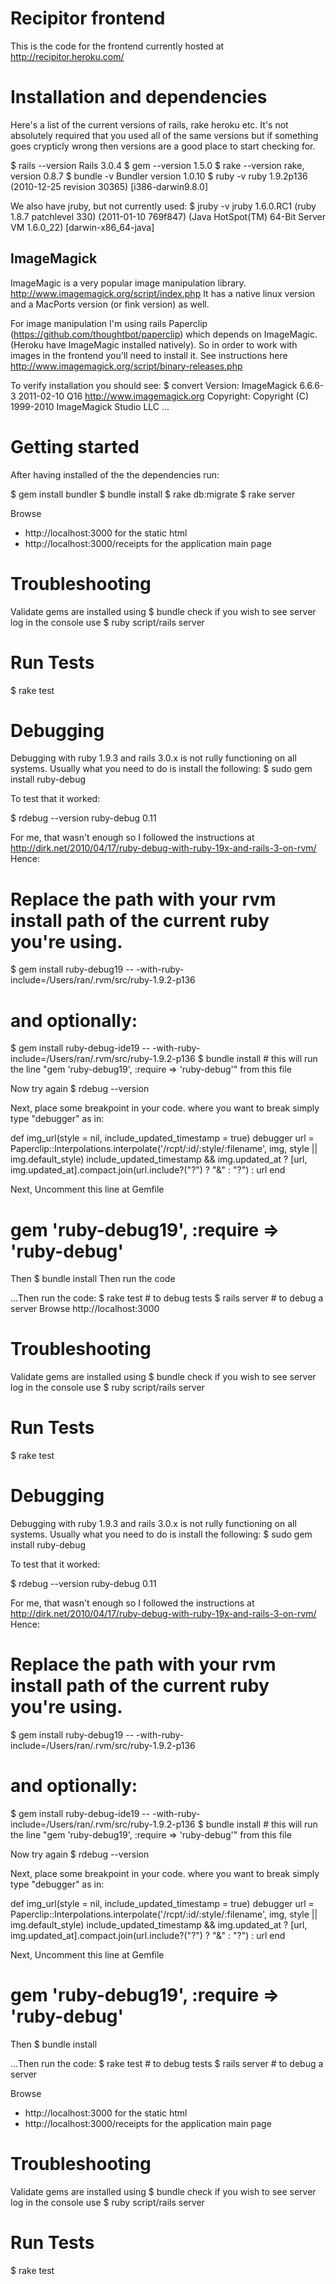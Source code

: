 Recipitor frontend
==================

This is the code for the frontend currently hosted at http://recipitor.heroku.com/


Installation and dependencies
=============================
Here's a list of the current versions of rails, rake heroku etc. It's not absolutely required that you used all of the same versions but if something goes crypticly wrong then versions are a good place to start checking for.

$ rails --version
Rails 3.0.4
$ gem --version
1.5.0
$ rake --version
rake, version 0.8.7
$ bundle -v
Bundler version 1.0.10
$ ruby -v
ruby 1.9.2p136 (2010-12-25 revision 30365) [i386-darwin9.8.0]

We also have jruby, but not currently used:
$ jruby -v
jruby 1.6.0.RC1 (ruby 1.8.7 patchlevel 330) (2011-01-10 769f847) (Java HotSpot(TM) 64-Bit Server VM 1.6.0_22) [darwin-x86_64-java]

ImageMagick
-----------
ImageMagic is a very popular image manipulation library. http://www.imagemagick.org/script/index.php
It has a native linux version and a MacPorts version (or fink version) as well.

For image manipulation I'm using rails Paperclip (https://github.com/thoughtbot/paperclip) which depends on ImageMagic. (Heroku have ImageMagic installed natively).
So in order to work with images in the frontend you'll need to install it. See instructions here http://www.imagemagick.org/script/binary-releases.php

To verify installation you should see:
$ convert
Version: ImageMagick 6.6.6-3 2011-02-10 Q16 http://www.imagemagick.org
Copyright: Copyright (C) 1999-2010 ImageMagick Studio LLC
...

Getting started
===============
After having installed of the the dependencies run:

$ gem install bundler
$ bundle install
$ rake db:migrate
$ rake server

Browse 
* http://localhost:3000 for the static html
* http://localhost:3000/receipts for the application main page

Troubleshooting
===============
Validate gems are installed using
$ bundle check
if you wish to see server log in the console use
$ ruby script/rails server


Run Tests
=========
$ rake test

Debugging
=========
Debugging with ruby 1.9.3 and rails 3.0.x is not rully functioning on all systems.
Usually what you need to do is install the following:
 $ sudo gem install ruby-debug

To test that it worked:

 $ rdebug --version
 ruby-debug 0.11

For me, that wasn't enough so I followed the instructions at http://dirk.net/2010/04/17/ruby-debug-with-ruby-19x-and-rails-3-on-rvm/
Hence:
 # Replace the path with your rvm install path of the current ruby you're using.
 $ gem install ruby-debug19 -- -with-ruby-include=/Users/ran/.rvm/src/ruby-1.9.2-p136
 # and optionally:
 $ gem install  ruby-debug-ide19  -- -with-ruby-include=/Users/ran/.rvm/src/ruby-1.9.2-p136
 $ bundle install # this will run the line "gem 'ruby-debug19', :require => 'ruby-debug'" from this file

Now try again
 $ rdebug --version

Next, place some breakpoint in your code. where you want to break simply type "debugger" as in:

   def img_url(style = nil, include_updated_timestamp = true)
     debugger
     url = Paperclip::Interpolations.interpolate('/rcpt/:id/:style/:filename', img, style || img.default_style)
     include_updated_timestamp && img.updated_at ? [url, img.updated_at].compact.join(url.include?("?") ? "&" : "?") : url
  end


Next, Uncomment this line at Gemfile
# gem 'ruby-debug19', :require => 'ruby-debug'
Then
 $ bundle install
Then run the code

...Then run the code:
$ rake test # to debug tests
$ rails server # to debug a server
Browse http://localhost:3000

Troubleshooting
===============
Validate gems are installed using
$ bundle check
if you wish to see server log in the console use
$ ruby script/rails server


Run Tests
=========
$ rake test

Debugging
=========
Debugging with ruby 1.9.3 and rails 3.0.x is not rully functioning on all systems.
Usually what you need to do is install the following:
 $ sudo gem install ruby-debug

To test that it worked:

 $ rdebug --version
 ruby-debug 0.11

For me, that wasn't enough so I followed the instructions at http://dirk.net/2010/04/17/ruby-debug-with-ruby-19x-and-rails-3-on-rvm/
Hence:
 # Replace the path with your rvm install path of the current ruby you're using.
 $ gem install ruby-debug19 -- -with-ruby-include=/Users/ran/.rvm/src/ruby-1.9.2-p136
 # and optionally:
 $ gem install  ruby-debug-ide19  -- -with-ruby-include=/Users/ran/.rvm/src/ruby-1.9.2-p136
 $ bundle install # this will run the line "gem 'ruby-debug19', :require => 'ruby-debug'" from this file

Now try again
 $ rdebug --version

Next, place some breakpoint in your code. where you want to break simply type "debugger" as in:

   def img_url(style = nil, include_updated_timestamp = true)
     debugger
     url = Paperclip::Interpolations.interpolate('/rcpt/:id/:style/:filename', img, style || img.default_style)
     include_updated_timestamp && img.updated_at ? [url, img.updated_at].compact.join(url.include?("?") ? "&" : "?") : url
  end


Next, Uncomment this line at Gemfile
# gem 'ruby-debug19', :require => 'ruby-debug'
Then
 $ bundle install

...Then run the code:
$ rake test # to debug tests
$ rails server # to debug a server

Browse 
* http://localhost:3000 for the static html
* http://localhost:3000/receipts for the application main page


Troubleshooting
===============
Validate gems are installed using
$ bundle check
if you wish to see server log in the console use
$ ruby script/rails server


Run Tests
=========
$ rake test
